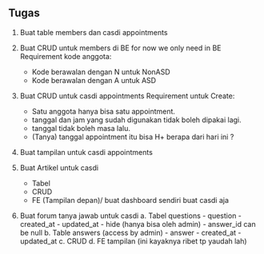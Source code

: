 ## Tugas

1. Buat table members dan casdi appointments
2. Buat CRUD untuk members di BE for now we only need in BE
   Requirement kode anggota:
   - Kode berawalan dengan N untuk NonASD
   - Kode berawalan dengan A untuk ASD
3. Buat CRUD untuk casdi appointments
   Requirement untuk Create:

   - Satu anggota hanya bisa satu appointment.
   - tanggal dan jam yang sudah digunakan tidak boleh dipakai lagi.
   - tanggal tidak boleh masa lalu.
   - (Tanya) tanggal appointment itu bisa H+ berapa dari hari ini ?

4. Buat tampilan untuk casdi appointments

5. Buat Artikel untuk casdi

   - Tabel
   - CRUD
   - FE (Tampilan depan)/ buat dashboard sendiri buat casdi aja

6. Buat forum tanya jawab untuk casdi
   a. Tabel questions - question - created_at - updated_at - hide (hanya bisa oleh admin) - answer_id can be null
   b. Table answers (access by admin) - answer - created_at - updated_at
   c. CRUD
   d. FE tampilan (ini kayaknya ribet tp yaudah lah)
